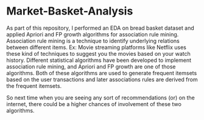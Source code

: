 # Market-Basket-Analysis
As part of this repository, I performed an EDA on bread basket dataset and applied Apriori and FP growth algorithms for association rule mining.
Association rule mining is a technique to identify underlying relations between different items. Ex: Movie streaming platforms like Netflix uses these kind of techniques to suggest you the movies based on your watch history.
Different statistical algorithms have been developed to implement association rule mining, and Apriori and FP growth are one of those algorithms. Both of these algorithms are used to generate frequent itemsets based on the user transactions and later associations rules are derived from the frequent itemsets.

So next time when you are seeing any sort of recommendations (or) on the internet, there could be a higher chances of involvement of these two algorithms.
